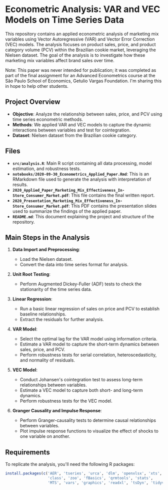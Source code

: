 # Econometric Analysis: VAR and VEC Models on Time Series Data

This repository contains an applied econometric analysis of marketing mix variables using Vector Autoregressive (VAR) and Vector Error Correction (VEC) models. The analysis focuses on product sales, price, and product category volume (PCV) within the Brazilian cookie market, leveraging the Nielsen dataset. The goal of the analysis is to investigate how these marketing mix variables affect brand sales over time.

Note: This paper was never intended for publication; it was completed as part of the final assignment for an Advanced Econometrics course at the São Paulo School of Economics, Getulio Vargas Foundation. I'm sharing this in hope to help other students.

## Project Overview

- **Objective**: Analyze the relationship between sales, price, and PCV using time series econometric methods.
- **Methods**: We applied VAR and VEC models to capture the dynamic interactions between variables and test for cointegration.
- **Dataset**: Nielsen dataset from the Brazilian cookie category.

## Files

- **`src/analysis.R`**: Main R script containing all data processing, model estimation, and robustness tests.
- **`notebooks/2020-09-30_Econometrics_Applied_Paper.Rmd`**: This is an RMarkdown file used to generate the analysis with interpretation of results.
- **`2020_Applied_Paper_Marketing_Mix_Effectiveness_In-Store_Consumer_Market.pdf`**: This file contains the final written report.
- **`2020_Presentation_Marketing_Mix_Effectiveness_In-Store_Consumer_Market.pdf`**: This PDF contains the presentation slides used to summarize the findings of the applied paper.
- **`README.md`**: This document explaining the project and structure of the repository.

## Main Steps in the Analysis

1. **Data Import and Preprocessing**:
   - Load the Nielsen dataset.
   - Convert the data into time series format for analysis.

2. **Unit Root Testing**:
   - Perform Augmented Dickey-Fuller (ADF) tests to check the stationarity of the time series data.

3. **Linear Regression**:
   - Run a basic linear regression of sales on price and PCV to establish baseline relationships.
   - Extract the residuals for further analysis.

4. **VAR Model**:
   - Select the optimal lag for the VAR model using information criteria.
   - Estimate a VAR model to capture the short-term dynamics between sales, price, and PCV.
   - Perform robustness tests for serial correlation, heteroscedasticity, and normality of residuals.

5. **VEC Model**:
   - Conduct Johansen's cointegration test to assess long-term relationships between variables.
   - Estimate a VEC model to capture both short- and long-term dynamics.
   - Perform robustness tests for the VEC model.

6. **Granger Causality and Impulse Response**:
   - Perform Granger-causality tests to determine causal relationships between variables.
   - Plot impulse response functions to visualize the effect of shocks to one variable on another.

## Requirements

To replicate the analysis, you'll need the following R packages:
```r
install.packages(c('AER', 'tseries', 'urca', 'dlm', 'openxlsx', 'xts', 
                   'class', 'zoo', 'fBasics', 'qrmtools', 'stats', 
                   'MTS', 'vars', 'graphics', 'readxl', 'tsDyn', 'tidyverse'))
```
